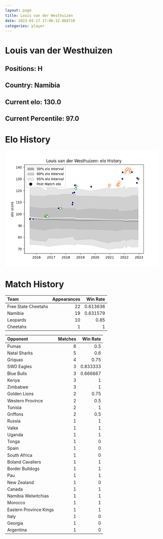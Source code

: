 ```yaml
---  
layout: page  
title: Louis van der Westhuizen  
date: 2023-03-17 17:06:12.068710  
categories: player  
---
```

# Louis van der Westhuizen

## Positions: H

## Country: Namibia

## Current elo: 130.0

## Current Percentile: 97.0

# Elo History


![elo history](history_LouisvanderWesthuizen.png)
# Match History


| Team                |   Appearances |   Win Rate |
|:--------------------|--------------:|-----------:|
| Free State Cheetahs |            22 |   0.613636 |
| Namibia             |            19 |   0.631579 |
| Leopards            |            10 |   0.85     |
| Cheetahs            |             1 |   1        |

| Opponent               |   Matches |   Win Rate |
|:-----------------------|----------:|-----------:|
| Pumas                  |         6 |   0.5      |
| Natal Sharks           |         5 |   0.6      |
| Griquas                |         4 |   0.75     |
| SWD Eagles             |         3 |   0.833333 |
| Blue Bulls             |         3 |   0.666667 |
| Kenya                  |         3 |   1        |
| Zimbabwe               |         3 |   1        |
| Golden Lions           |         2 |   0.75     |
| Western Province       |         2 |   0.5      |
| Tunisia                |         2 |   1        |
| Griffons               |         2 |   0.5      |
| Russia                 |         1 |   1        |
| Valke                  |         1 |   1        |
| Uganda                 |         1 |   1        |
| Tonga                  |         1 |   0        |
| Spain                  |         1 |   0        |
| South Africa           |         1 |   0        |
| Boland Cavaliers       |         1 |   1        |
| Border Bulldogs        |         1 |   1        |
| Pau                    |         1 |   1        |
| New Zealand            |         1 |   0        |
| Canada                 |         1 |   1        |
| Namibia Welwitchias    |         1 |   1        |
| Morocco                |         1 |   1        |
| Eastern Province Kings |         1 |   1        |
| Italy                  |         1 |   0        |
| Georgia                |         1 |   0        |
| Argentina              |         1 |   0        |